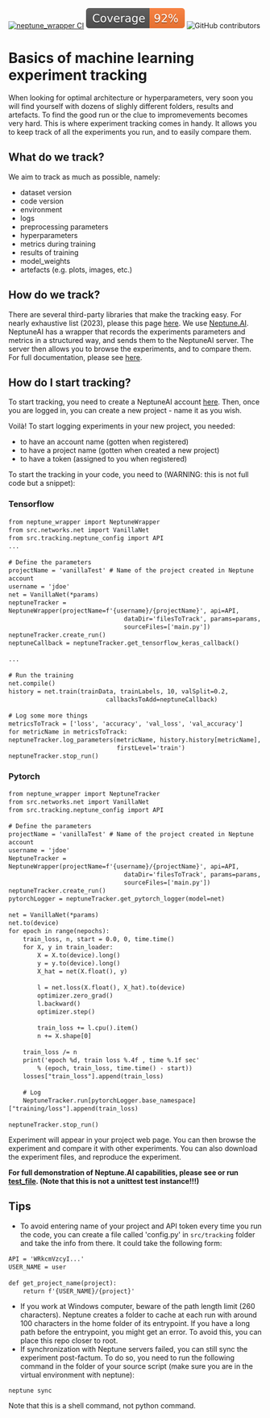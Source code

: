 <!-- ========================== -->

[![neptune_wrapper CI](https://github.com/bryzgalovdm/neptune_wrapper/actions/workflows/unit-test.yml/badge.svg)](https://github.com/bryzgalovdm/neptune_wrapper/actions/workflows/unit-test.yml)
[![Coverage Status](https://raw.githubusercontent.com/bryzgalovdm/neptune_wrapper/python-coverage-comment-action-data/badge.svg)](https://raw.githubusercontent.com/bryzgalovdm/neptune_wrapper/python-coverage-comment-action-data/badge.svg)
![GitHub contributors](https://img.shields.io/github/contributors/bryzgalovdm/neptune_wrapper)

# Basics of machine learning experiment tracking

When looking for optimal architecture or hyperparameters, very soon you will find 
yourself with dozens of slighly different folders, results and artefacts. To find
the good run or the clue to impromevements becomes very hard. This is where experiment 
tracking comes in handy. It allows you to keep track of all the experiments you run,
and to easily compare them.

## What do we track?
We aim to track as much as possible, namely:
* dataset version
* code version
* environment
* logs
* preprocessing parameters
* hyperparameters
* metrics during training
* results of training
* model_weights
* artefacts (e.g. plots, images, etc.)

## How do we track?
There are several third-party libraries that make the tracking easy. For nearly exhaustive list (2023), 
please this page [here](https://neptune.ai/blog/best-ml-experiment-tracking-tools). We 
use [Neptune.AI](https://neptune.ai/product/experiment-tracking). NeptuneAI has a
wrapper that records the experiments parameters and metrics in a structured way, and
sends them to the NeptuneAI server. The server then allows you to browse the experiments, and to compare them. For full documentation, please see [here](https://docs.neptune.ai/).

## How do I start tracking?
To start tracking, you need to create a NeptuneAI account [here](https://app.neptune.ai/register).
Then, once you are logged in, you can create a new project - name it as you wish.

Voilà! To start logging experiments in your new project, you needed:
* to have an account name (gotten when registered)
* to have a project name (gotten when created a new project)
* to have a token (assigned to you when registered)

To start the tracking in your code, you need to (WARNING: this is not full code but a snippet):
### Tensorflow
```
from neptune_wrapper import NeptuneWrapper
from src.networks.net import VanillaNet
from src.tracking.neptune_config import API
...

# Define the parameters
projectName = 'vanillaTest' # Name of the project created in Neptune account
username = 'jdoe'
net = VanillaNet(*params)
neptuneTracker = NeptuneWrapper(projectName=f'{username}/{projectName}', api=API,
                                dataDir='filesToTrack', params=params,
                                sourceFiles=['main.py'])
neptuneTracker.create_run()
neptuneCallback = neptuneTracker.get_tensorflow_keras_callback()

...

# Run the training
net.compile()
history = net.train(trainData, trainLabels, 10, valSplit=0.2,
                           callbacksToAdd=neptuneCallback)
                           
# Log some more things
metricsToTrack = ['loss', 'accuracy', 'val_loss', 'val_accuracy']
for metricName in metricsToTrack:
neptuneTracker.log_parameters(metricName, history.history[metricName],
                              firstLevel='train')
neptuneTracker.stop_run()                                                       
```
### Pytorch
```
from neptune_wrapper import NeptuneTracker
from src.networks.net import VanillaNet
from src.tracking.neptune_config import API

# Define the parameters
projectName = 'vanillaTest' # Name of the project created in Neptune account
username = 'jdoe'
NeptuneTracker = NeptuneWrapper(projectName=f'{username}/{projectName}', api=API,
                                dataDir='filesToTrack', params=params,
                                sourceFiles=['main.py'])
neptuneTracker.create_run()
pytorchLogger = neptuneTracker.get_pytorch_logger(model=net)

net = VanillaNet(*params)
net.to(device)
for epoch in range(nepochs):
    train_loss, n, start = 0.0, 0, time.time()
    for X, y in train_loader:
        X = X.to(device).long()
        y = y.to(device).long()
        X_hat = net(X.float(), y)

        l = net.loss(X.float(), X_hat).to(device)
        optimizer.zero_grad()
        l.backward()
        optimizer.step()

        train_loss += l.cpu().item()
        n += X.shape[0]

    train_loss /= n
    print('epoch %d, train loss %.4f , time %.1f sec'
        % (epoch, train_loss, time.time() - start))
    losses["train_loss"].append(train_loss)

    # Log
    NeptuneTracker.run[pytorchLogger.base_namespace]["training/loss"].append(train_loss)
    
neptuneTracker.stop_run()
```

Experiment will appear in your project web page. You can then browse the experiment and 
compare it with other experiments. You can also download the experiment files, and
reproduce the experiment.

**For full demonstration of Neptune.AI capabilities, please see or run [test_file](../../tests/neptune_wrapper_tests.py).
(Note that this is not a unittest test instance!!!)** 

## Tips
* To avoid entering name of your project and API token every time you run the code,
you can create a file called 'config.py' in `src/tracking` folder and take the info
from there. It could take the following form:
```
API = 'WRkcmVzcyI...'
USER_NAME = user

def get_project_name(project):
    return f'{USER_NAME}/{project}'
```
* If you work at Windows computer, beware of the path length limit (260 characters). Neptune
creates a folder to cache at each run with around 100 characters in the home folder of its
entrypoint. If you have a long path before the entrypoint, you might get an error. To avoid
this, you can place this repo closer to root.
* If synchronization with Neptune servers failed, you can still sync the experiment post-factum.
To do so, you need to run the following command in the folder of your source script (make
sure you are in the virtual environment with neptune):
```
neptune sync
```
Note that this is a shell command, not python command.
